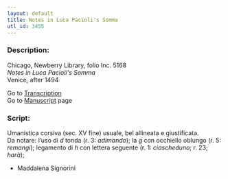 ```yaml
---
layout: default
title: Notes in Luca Pacioli's Somma
utl_id: 3455
---
```


###  Description:

Chicago, Newberry Library, folio Inc. 5168<br>
_Notes in Luca Pacioli's Somma_<br>
Venice, after 1494

Go to [Transcription](https://centerfordigitalhumanities.github.io/Newberry-Italian-paleography/transcription/078)<br>
Go to [Manuscript](https://centerfordigitalhumanities.github.io/Newberry-Italian-paleography/www/record.html?id=078) page 

###  Script:

Umanistica corsiva (sec. XV fine) usuale, bel allineata e giustificata.<br>
Da notare: l’uso di _d_ tonda (r. 3: _adimando_); la _g_ con occhiello oblungo (r. 5: _remangi_); legamento di _h_ con lettera seguente (r. 1: _ciascheduno_; r. 23; _harà_);<br>
- Maddalena Signorini

